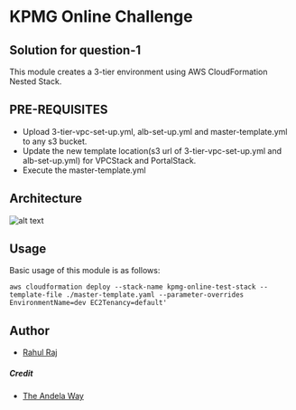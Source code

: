 # KPMG Online Challenge
## Solution for question-1

This module creates a 3-tier environment using AWS CloudFormation Nested Stack.

## PRE-REQUISITES

- Upload 3-tier-vpc-set-up.yml, alb-set-up.yml and master-template.yml to any s3 bucket.
- Update the new template location(s3 url of 3-tier-vpc-set-up.yml and alb-set-up.yml) for VPCStack and PortalStack.
- Execute the master-template.yml

## Architecture
![alt text](https://miro.medium.com/max/1050/1*PDHya_zt_n657nYUAm1OeA.jpeg)
## Usage

Basic usage of this module is as follows:

```hcl
aws cloudformation deploy --stack-name kpmg-online-test-stack --template-file ./master-template.yaml --parameter-overrides EnvironmentName=dev EC2Tenancy=default'
```
## Author
- [Rahul Raj](https://github.com/rahulraj2323)

##### Credit
- [The Andela Way](https://medium.com/the-andela-way/designing-a-three-tier-architecture-in-aws-e5c24671f124)